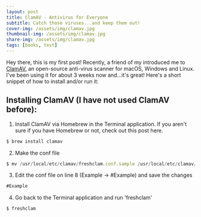 ```yaml
---
layout: post
title: ClamAV - Antivirus for Everyone
subtitle: Catch those viruses...and keep them out!
cover-img: /assets/img/clamav.jpg
thumbnail-img: /assets/img/clamav.jpg
share-img: /assets/img/clamav.jpg
tags: [books, test]
---
```


Hey there, this is my first post! Recently, a friend of my introduced me to [ClamAV](https://www.clamav.net), an open-source anti-virus scanner for macOS, Windows and Linux. I've been using it for about 3 weeks now and...it's great! Here's a short snippet of how to install and/or run it:


## Installing ClamAV (I have not used ClamAV before):
1. Install ClamAV via Homebrew in the Terminal application. If you aren't sure if you have Homebrew or not, check out this post here.
```javascript
$ brew install clamav
```


2. Make the conf file
```javascript
$ mv /usr/local/etc/clamav/freshclam.conf.sample /usr/local/etc/clamav/freshclam.conf
```


3. Edit the conf file on line 8 (Example -> #Example) and save the changes
```javascript
#Example
```


4. Go back to the Terminal application and run 'freshclam'
```javascript
$ freshclam
```
